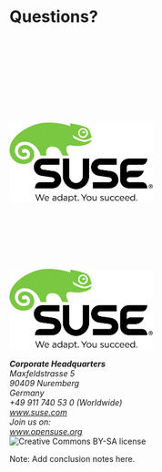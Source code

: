 <!-- .slide: data-state="section-break" data-menu-title="Q & A" id="Q-and-A" -->
# Questions?


<!-- .slide: data-menu-title="SUSE logo" id="plain-logo" data-state="blank-slide" -->
<img src="images/SUSE/SUSE-logo-2.svg"
     alt="SUSE&reg; logo"
     style="width: 50%; height: 50%; margin-top: 150px;"
     class="full-slide" />


<!-- .slide: data-menu-title="SUSE logo / contact info" id="logo" data-state="normal" -->
<img src="images/SUSE/SUSE-logo-2.svg"
     alt="SUSE&reg; logo"
     style="width: 50%; height: 50%; margin-top: 100px;"
     class="full-slide" />

<div class="contact-info">
    <address>
        <b>Corporate Headquarters</b><br />
        Maxfeldstrasse 5 <br />
        90409 Nuremberg  <br />
        Germany
    </address>
    <address>
        +49 911 740 53 0 (Worldwide) <br />
        <a href="http://www.suse.com/">www.suse.com</a>
    </address>
    <address>
        Join us on: <br />
        <a href="http://www.opensuse.org/">www.opensuse.org</a>
    </address>
</div>


<!-- .slide: data-menu-title="License" id="license" data-state="blank-slide" -->
<div class="full-slide vcenter">
    <img src="images/by-sa.svg"
         alt="Creative Commons BY-SA license" />
</div>

Note: Add conclusion notes here.
